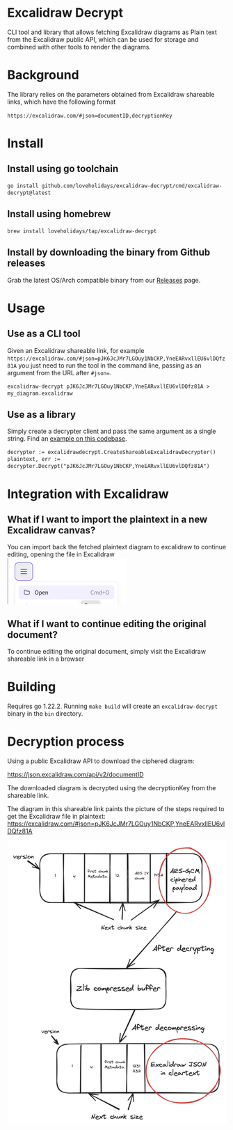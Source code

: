 # Excalidraw Decrypt

CLI tool and library that allows fetching Excalidraw diagrams as Plain text from the Excalidraw public API, which can be used for storage and combined with other tools to render the diagrams.

# Background
The library relies on the parameters obtained from Excalidraw shareable links, which have the following format

`https://excalidraw.com/#json=documentID,decryptionKey`

# Install

## Install using go toolchain

```
go install github.com/loveholidays/excalidraw-decrypt/cmd/excalidraw-decrypt@latest
```

## Install using homebrew

```
brew install loveholidays/tap/excalidraw-decrypt
```
## Install by downloading the binary from Github releases
Grab the latest OS/Arch compatible binary from our [Releases](https://github.com/loveholidays/excalidraw-decrypt/releases) page.

# Usage

## Use as a CLI tool

Given an Excalidraw shareable link, for example `https://excalidraw.com/#json=pJK6JcJMr7LGOuy1NbCKP,YneEARvxllEU6vlDQfz81A` you just need to run the tool in the command line, passing as an argument from the URL after `#json=`.

```
excalidraw-decrypt pJK6JcJMr7LGOuy1NbCKP,YneEARvxllEU6vlDQfz81A > my_diagram.excalidraw
```

## Use as a library

Simply create a decrypter client and pass the same argument as a single string. Find an [example on this codebase](https://github.com/loveholidays/excalidraw-decrypt/blob/main/pkg/excalidrawdecrypt/excalidraw-decrypt/excalidrawdecrypt.go#L35-L38).

```
decrypter := excalidrawdecrypt.CreateShareableExcalidrawDecrypter()
plaintext, err := decrypter.Decrypt("pJK6JcJMr7LGOuy1NbCKP,YneEARvxllEU6vlDQfz81A")
```

# Integration with Excalidraw

## What if I want to import the plaintext in a new Excalidraw canvas?

You can import back the fetched plaintext diagram to excalidraw to continue editing, opening the file in Excalidraw  ![Excalidraw Open](excalidraw_open.png "Excalidraw open file")

## What if I want to continue editing the original document?

To continue editing the original document, simply visit the Excalidraw shareable link in a browser

# Building

Requires go 1.22.2. Running `make build` will create an `excalidraw-decrypt` binary in the `bin` directory.

# Decryption process
Using a public Excalidraw API to download the ciphered diagram:

https://json.excalidraw.com/api/v2/documentID

The downloaded diagram is decrypted using the decryptionKey from the shareable link.

The diagram in this shareable link paints the picture of the steps required to get the Excalidraw file in plaintext:
https://excalidraw.com/#json=pJK6JcJMr7LGOuy1NbCKP,YneEARvxllEU6vlDQfz81A

![Decryption Process](decryption_process.png "Decryption Process")
